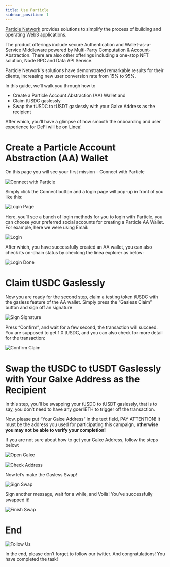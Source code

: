 ```yaml
---
title: Use Particle
sidebar_position: 1
---
```


[Particle Network](https://particle.network/) provides solutions to simplify the process of building and operating Web3 applications.

The product offerings include secure Authentication and Wallet-as-a-Service Middleware powered by Multi-Party Computation & Account-Abstraction. There are also other offerings including a one-stop NFT solution, Node RPC and Data API Service.

Particle Network's solutions have demonstrated remarkable results for their clients, increasing new user conversion rate from 15% to 95%.

In this guide, we’ll walk you through how to

- Create a Particle Account Abstraction (AA) Wallet and
- Claim tUSDC gaslessly
- Swap the tUSDC to tUSDT gaslessly with your Galxe Address as the recipient

After which, you’ll have a glimpse of how smooth the onboarding and user experience for DeFi will be on Linea!

# Create a Particle Account Abstraction (AA) Wallet

On this page you will see your first mission - Connect with Particle

![Connect with Particle](../../assets/particle/01.png)

Simply click the Connect button and a login page will pop-up in front of you like this:

![Login Page](../../assets/particle/02.png)

Here, you’ll see a bunch of login methods for you to login with Particle, you can choose your preferred social accounts for creating a Particle AA Wallet. For example, here we were using Email:

![Login](../../assets/particle/03.png)

After which, you have successfully created an AA wallet, you can also check its on-chain status by checking the linea explorer as below:

![Login Done](../../assets/particle/04.png)

# Claim tUSDC Gaslessly

Now you are ready for the second step, claim a testing token tUSDC with the gasless feature of the AA wallet. Simply press the “Gasless Claim” button and sign off an signature

![Sign Signature](../../assets/particle/05.png)

Press “Confirm”, and wait for a few second, the transaction will succeed. You are supposed to get 1.0 tUSDC, and you can also check for more detail for the transaction:

![Confirm Claim](../../assets/particle/06.png)

# Swap the tUSDC to tUSDT Gaslessly with Your Galxe Address as the Recipient

In this step, you’ll be swapping your tUSDC to tUSDT gaslessly, that is to say, you don’t need to have any goerliETH to trigger off the transaction.

Now, please put “Your Galxe Address” in the text field, PAY ATTENTION! It must be the address you used for participating this campaign, **otherwise you may not be able to verify your completion!**

If you are not sure about how to get your Galxe Address, follow the steps below:

![Open Galxe](../../assets/particle/07.png)

![Check Address](../../assets/particle/08.png)

Now let’s make the Gasless Swap!

![Sign Swap](../../assets/particle/09.png)

Sign another message, wait for a while, and Voilà! You’ve successfully swapped it!

![Finish Swap](../../assets/particle/10.png)

# End

![Follow Us](../../assets/particle/11.png)

In the end, please don’t forget to follow our twitter. And congratulations! You have completed the task!
